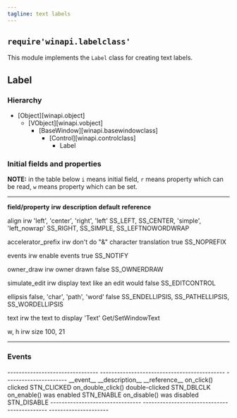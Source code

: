 ```yaml
---
tagline: text labels
---
```


## `require'winapi.labelclass'`

This module implements the `Label` class for creating text labels.

## Label

### Hierarchy

* [Object][winapi.object]
	* [VObject][winapi.vobject]
		* [BaseWindow][winapi.basewindowclass]
			* [Control][winapi.controlclass]
				* Label

### Initial fields and properties

<div class=small>

__NOTE:__ in the table below `i` means initial field, `r` means property
which can be read, `w` means property which can be set.

----------------------- -------- ----------------------------------------- -------------- ---------------------
__field/property__		__irw__	__description__									__default__		__reference__

align							irw		'left', 'center', 'right', 					'left'			SS_LEFT, SS_CENTER,
											'simple', 'left_nowrap' 											SS_RIGHT, SS_SIMPLE,
																														SS_LEFTNOWORDWRAP

accelerator_prefix		irw		don't do "&" character translation			true				SS_NOPREFIX

events						irw		enable events										true				SS_NOTIFY

owner_draw					irw		owner drawn											false				SS_OWNERDRAW

simulate_edit				irw		display text like an edit would				false				SS_EDITCONTROL

ellipsis									false, 'char', 'path', 'word'					false				SS_ENDELLIPSIS,
																														SS_PATHELLIPSIS,
																														SS_WORDELLIPSIS


text							irw		the text to display								'Text'			Get/SetWindowText

w, h							irw		size													100, 21
----------------------- -------- ----------------------------------------- -------------- ---------------------
</div>

### Events

<div class=small>
-------------------------------- -------------------------------------------- ----------------------
__event__								__description__										__reference__
on_click()								clicked													STN_CLICKED
on_double_click()						double-clicked											STN_DBLCLK
on_enable()								was enabled												STN_ENABLE
on_disable()							was disabled											STN_DISABLE
--------------------------------	-------------------------------------------- ---------------------
</div>
